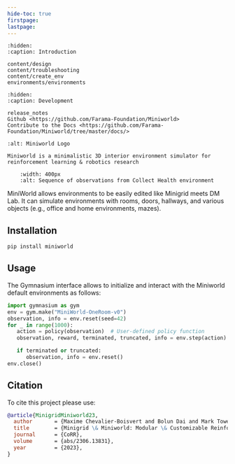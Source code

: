 ```yaml
---
hide-toc: true
firstpage:
lastpage:
---
```


```{toctree}
:hidden:
:caption: Introduction

content/design
content/troubleshooting
content/create_env
environments/environments
```

```{toctree}
:hidden:
:caption: Development

release_notes
Github <https://github.com/Farama-Foundation/Miniworld>
Contribute to the Docs <https://github.com/Farama-Foundation/Miniworld/tree/master/docs/>

```

```{project-logo} _static/img/miniworld-text.png
:alt: Miniworld Logo
```

```{project-heading}
Miniworld is a minimalistic 3D interior environment simulator for reinforcement learning & robotics research
```

```{figure} _static/img/miniworld_homepage.gif
    :width: 400px
    :alt: Sequence of observations from Collect Health environment
```

MiniWorld allows environments to be easily edited like Minigrid meets DM Lab. It can simulate environments with rooms, doors, hallways, and various objects (e.g., office and home environments, mazes).

## Installation

```python
pip install miniworld
```

## Usage

The Gymnasium interface allows to initialize and interact with the Miniworld default environments as follows:

```python
import gymnasium as gym
env = gym.make("MiniWorld-OneRoom-v0")
observation, info = env.reset(seed=42)
for _ in range(1000):
   action = policy(observation)  # User-defined policy function
   observation, reward, terminated, truncated, info = env.step(action)

   if terminated or truncated:
      observation, info = env.reset()
env.close()
```

## Citation

To cite this project please use:

```bibtex
@article{MinigridMiniworld23,
  author       = {Maxime Chevalier-Boisvert and Bolun Dai and Mark Towers and Rodrigo de Lazcano and Lucas Willems and Salem Lahlou and Suman Pal and Pablo Samuel Castro and Jordan Terry},
  title        = {Minigrid \& Miniworld: Modular \& Customizable Reinforcement Learning Environments for Goal-Oriented Tasks},
  journal      = {CoRR},
  volume       = {abs/2306.13831},
  year         = {2023},
}
```
